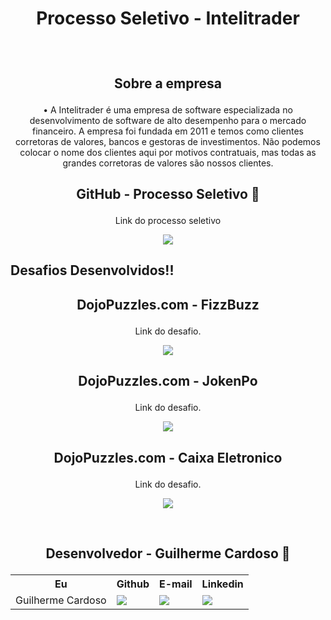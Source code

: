 # <p align="center"> Processo Seletivo - Intelitrader </p>
&nbsp;

## <p align="center">Sobre a empresa </p>
<p align="center">•	A Intelitrader é uma empresa de software especializada no desenvolvimento de software de alto desempenho para o mercado financeiro. A empresa foi fundada em 2011 e temos como clientes corretoras de valores, bancos e gestoras de investimentos. Não podemos colocar o nome dos clientes aqui por motivos contratuais, mas todas as grandes corretoras de valores são nossos clientes.</p>


## <p align="center">GitHub - Processo Seletivo 📝</p>
<p align="center">Link do processo seletivo</p>
<p align="center"><a href="https://github.com/Cardoso-Diniz/quero-ser"> <img src="https://img.shields.io/badge/GitHub-100000?style=for-the-badge&logo=github&logoColor=white" /> </a></p>

## Desafios Desenvolvidos!!
## <p align="center"> DojoPuzzles.com - FizzBuzz</p>
<p align="center">Link do desafio.</p>
<p align="center"><a href="https://dojopuzzles.com/problems/fizzbuzz/"> <img src="https://img.shields.io/badge/C%23-239120?style=for-the-badge&logo=c-sharp&logoColor=white" /> </a></p>

## <p align="center"> DojoPuzzles.com - JokenPo</p>
<p align="center">Link do desafio.</p>
<p align="center"><a href="https://dojopuzzles.com/problems/jokenpo/"> <img src="https://img.shields.io/badge/C%23-239120?style=for-the-badge&logo=c-sharp&logoColor=white" /> </a></p>

## <p align="center"> DojoPuzzles.com - Caixa Eletronico</p>
<p align="center">Link do desafio.</p>
<p align="center"><a href="https://dojopuzzles.com/problems/caixa-eletronico/"> <img src="https://img.shields.io/badge/C%23-239120?style=for-the-badge&logo=c-sharp&logoColor=white" /> </a></p>



&nbsp;
&nbsp;


## <p align="center">Desenvolvedor - Guilherme Cardoso 👦</p>
<table align="center">
  <tr>
    <th>Eu</th>
    <th>Github</th>
    <th>E-mail</th>
    <th>Linkedin</th>
  </tr>
  <tr>
    <td>Guilherme Cardoso</td>
    <td> <a href="https://github.com/Cardoso-Diniz"> <img src="https://img.shields.io/badge/GitHub-100000?style=for-the-badge&logo=github&logoColor=white" /> </a> </td>
    <td><a href="mailto:guicardosodiniz123@gmail.com"> <img src="https://img.shields.io/badge/Gmail-D14836?style=for-the-badge&logo=gmail&logoColor=white" /> </a></td>
    <td><a href="https://www.linkedin.com/in/guilherme-cardoso-diniz-42463323b/"> <img src="https://img.shields.io/badge/LinkedIn-0077B5?style=for-the-badge&logo=linkedin&logoColor=white" /> </a></td>
  </tr>
  </tr>
</table>
